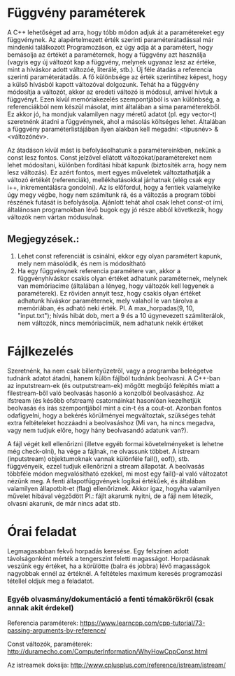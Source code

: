 # Függvény paraméterek

A C++ lehetőséget ad arra, hogy tóbb módon adjuk át a paramétereket egy függvénynek.
Az alapértelmezett érték szerinti paraméterátadással már mindenki találkozott Programozáson, ez úgy adja át a paramétert, hogy bemásolja az értékét a paraméternek, hogy a függvény azt használja (vagyis egy új változót kap a függvény, melynek ugyanaz lesz az értéke, mint a híváskor adott változóé, literálé, stb.).
Új féle átadás a referencia szerinti paraméterátadás. A fő különbsége az érték szerintihez képest, hogy a külső hívásból kapott változóval dolgozunk.
Tehát ha a függvény módosítja a változót, akkor az eredeti változó is módosul, amivel hívtuk a függvényt.
Ezen kívül memóriakezelés szempontjából is van különbség, a referenciákból nem készül másolat, mint általában a sima paraméterekből.
Ez akkor jó, ha mondjuk valamilyen nagy méretű adatot (pl. egy vector-t) szeretnénk átadni a függvénynek, ahol a másolás költséges lehet.
Általában a függvény paraméterlistájában ilyen alakban kell megadni: <típusnév> &<változónév>.

Az átadáson kívül mást is befolyásolhatunk a paramétereinkben, nekünk a const lesz fontos. Const jelzővel ellátott változókat/paramétereket nem lehet módosítani, különben fordítási hibát kapunk (biztosíték arra, hogy nem lesz változás).
Ez azért fontos, mert egyes műveletek változtathatják a változó értékét (referenciák), mellékhatásokkal járhatnak (elég csak egy i++, inkrementálásra gondolni).
Az is előfordul, hogy a fentiek valamelyike úgy megy végbe, hogy nem számítunk rá, és a változás a program többi részének futását is befolyásolja.
Ajánlott tehát ahol csak lehet const-ot írni, általánosan programokban lévő bugok egy jó része abból következik, hogy változók nem vártan módusulnak.

## Megjegyzések.:

1. Lehet const referenciát is csinálni, ekkor egy olyan paramétert kapunk, mely nem másolódik, és nem is módosítható
2. Ha egy függvénynek referencia paramétere van, akkor a függvényhíváskor csakis olyan értéket adhatunk paraméternek, melynek van memóriacíme (általában a lényeg, hogy változók kell legyenek a paraméterek). 
Ez röviden annyit tesz, hogy csakis olyan értéket adhatunk híváskor paraméternek, mely valahol le van tárolva a memóriában, és adható neki érték.
Pl. A max_horpadas(9, 10, "input.txt"); hívás hibát dob, mert a 9 és a 10 úgynevezett számliterálok, nem változók, nincs memóriacímük, nem adhatunk nekik értéket

# Fájlkezelés
Szeretnénk, ha nem csak billentyűzetről, vagy a programba beleégetve tudnánk adatot átadni, hanem külön fájlból tudnánk beolvasni.
A C++-ban az inputstream-ek (és outputstream-ek) mögött megbújó felépítés miatt a filestream-ből való beolvasás hasonló a konzolból beolvasáshoz.
Az ifstream (és később ofstream) csatornáinkat hasonlóan kezelhetjük beolvasás és írás szempontjából mint a cin-t és a cout-ot.
Azonban fontos odafigyelni, hogy a bekérés körülményei megváltoztak, szükséges tehát extra feltételeket hozzáadni a beolvasáshoz (Mi van, ha nincs megadva, vagy nem tudjuk előre, hogy hány beolvasandó adatunk van?).

A fájl végét kell ellenőrizni (illetve egyéb formai követelményeket is lehetne még check-olni), ha vége a fájlnak, ne olvassunk többet.
A istream (inputstream) objektumoknak vannak különféle  fail(), eof(), stb. függvényeik, ezzel tudjuk ellenőrizni a stream állapotát.
A beolvasás többféle módon megvalósítható ezekkel, mi most egy fail()-al való változatot nézünk meg. A fenti állapotfüggvények logikai értékűek, és általában valamilyen állapotbit-et (flag) ellenőriznek.
Akkor igaz, hogyha valamilyen művelet hibával végződött Pl.: fájlt akarumk nyitni, de a fájl nem létezik, olvasni akarunk, de már nincs adat stb.

# Órai feladat
Legmagasabban fekvő horpadás keresése. Egy felszínen adott távolságonként mérték a tengerszint feletti magasságot.
Horpadásnak veszünk egy értéket, ha a körülötte (balra és jobbra) lévő magasságok nagyobbak ennél az értéknél.
A feltételes maximum keresés programozási tétellel oldjuk meg a feladatot.

### Egyéb olvasmány/dokumentáció a fenti témakörökről (csak annak akit érdekel)
Referencia paraméterek: https://www.learncpp.com/cpp-tutorial/73-passing-arguments-by-reference/

Const változók, paraméterek: http://duramecho.com/ComputerInformation/WhyHowCppConst.html

Az istreamek doksija: http://www.cplusplus.com/reference/istream/istream/ 
